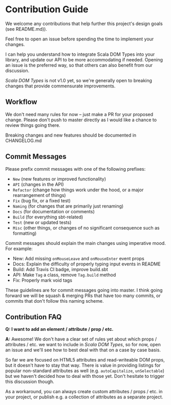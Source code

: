 # Contribution Guide

We welcome any contributions that help further this project's design goals (see README.md)).

Feel free to open an issue before spending the time to implement your changes.

I can help you understand how to integrate Scala DOM Types into your library, and update our API to be more accommodating if needed. Opening an issue is the preferred way, so that others can also benefit from our discussion.

_Scala DOM Types_ is not v1.0 yet, so we're generally open to breaking changes that provide commensurate improvements.


## Workflow

We don't need many rules for now – just make a PR for your proposed change. Please don't push to master directly as I would like a chance to review things going there.

Breaking changes and new features should be documented in CHANGELOG.md


## Commit Messages

Please prefix commit messages with one of the following prefixes:

* `New` (new features or improved functionality)
* `API` (changes in the API)
* `Refactor` (change how things work under the hood, or a major rearrangement of things)
* `Fix` (bug fix, or a fixed test)
* `Naming` (for changes that are primarily just renaming)
* `Docs` (for documentation or comments)
* `Build` (for everything sbt-related)
* `Test` (new or updated tests)
* `Misc` (other things, or changes of no significant consequence such as formatting)

Commit messages should explain the main changes using imperative mood. For example:

* New: Add missing `onMouseLeave` and `onMouseEnter` event props
* Docs: Explain the difficulty of properly typing input events in README
* Build: Add Travis CI badge, improve build.sbt
* API: Make `Tag` a class, remove `Tag.build` method
* Fix: Properly mark void tags

These guidelines are for commit messages going into master. I think going forward we will be squash & merging PRs that have too many commits, or commits that don't follow this naming scheme.


## Contribution FAQ

**Q: I want to add an element / attribute / prop / etc.**

**A:** Awesome! We don't have a clear set of rules yet about which props / attributes / etc. we want to include in _Scala DOM Types_, so for now, open an issue and we'll see how to best deal with that on a case by case basis.

So far we are focused on HTML5 attributes and read-writeable DOM props, but it doesn't have to stay that way. There is value in providing listings for popular non-standard attributes as well (e.g. `autoCapitalize`, `unSelectable`) but we haven't decided how to deal with those yet. Don't hesitate to trigger this discussion though.

As a workaround, you can always create custom attributes / props / etc. in your project, or publish e.g. a collection of attributes as a separate project.
